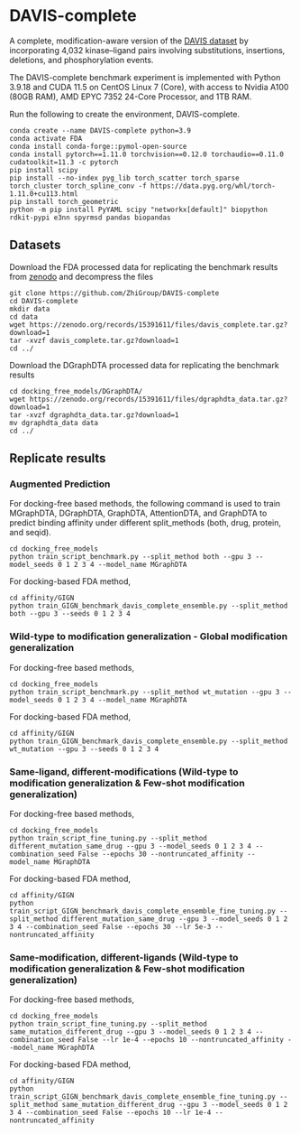 # DAVIS-complete
A complete, modification-aware version of the [DAVIS dataset](https://www.nature.com/articles/nbt.1990)
by incorporating 4,032 kinase–ligand pairs involving substitutions, insertions, deletions, and phosphorylation events.

The DAVIS-complete benchmark experiment is implemented with Python 3.9.18 and CUDA 11.5 on CentOS Linux 7 (Core), with access to Nvidia A100 (80GB RAM), AMD EPYC 7352 24-Core Processor, and 1TB RAM. 

Run the following to create the environment, DAVIS-complete.

```
conda create --name DAVIS-complete python=3.9
conda activate FDA
conda install conda-forge::pymol-open-source
conda install pytorch==1.11.0 torchvision==0.12.0 torchaudio==0.11.0 cudatoolkit=11.3 -c pytorch
pip install scipy
pip install --no-index pyg_lib torch_scatter torch_sparse torch_cluster torch_spline_conv -f https://data.pyg.org/whl/torch-1.11.0+cu113.html
pip install torch_geometric
python -m pip install PyYAML scipy "networkx[default]" biopython rdkit-pypi e3nn spyrmsd pandas biopandas
```
## Datasets
Download the FDA processed data for replicating the benchmark results from [zenodo](https://zenodo.org/records/15391611) and decompress the files

```
git clone https://github.com/ZhiGroup/DAVIS-complete
cd DAVIS-complete
mkdir data
cd data
wget https://zenodo.org/records/15391611/files/davis_complete.tar.gz?download=1
tar -xvzf davis_complete.tar.gz?download=1
cd ../
```
Download the DGraphDTA processed data for replicating the benchmark results
```
cd docking_free_models/DGraphDTA/
wget https://zenodo.org/records/15391611/files/dgraphdta_data.tar.gz?download=1
tar -xvzf dgraphdta_data.tar.gz?download=1
mv dgraphdta_data data
cd ../ 
```

 
## Replicate results
### Augmented Prediction
For docking-free based methods, the following command is used to train MGraphDTA, DGraphDTA, GraphDTA, AttentionDTA, and GraphDTA to predict binding affinity under different split_methods (both, drug, protein, and seqid).
```
cd docking_free_models
python train_script_benchmark.py --split_method both --gpu 3 --model_seeds 0 1 2 3 4 --model_name MGraphDTA
```
For docking-based FDA method, 
```
cd affinity/GIGN
python train_GIGN_benchmark_davis_complete_ensemble.py --split_method both --gpu 3 --seeds 0 1 2 3 4
```
### Wild-type to modification generalization - Global modification generalization
For docking-free based methods, 
```
cd docking_free_models
python train_script_benchmark.py --split_method wt_mutation --gpu 3 --model_seeds 0 1 2 3 4 --model_name MGraphDTA
```
For docking-based FDA method, 
```
cd affinity/GIGN
python train_GIGN_benchmark_davis_complete_ensemble.py --split_method wt_mutation --gpu 3 --seeds 0 1 2 3 4
```
### Same-ligand, different-modifications (Wild-type to modification generalization & Few-shot modification generalization)
For docking-free based methods, 
```
cd docking_free_models
python train_script_fine_tuning.py --split_method different_mutation_same_drug --gpu 3 --model_seeds 0 1 2 3 4 --combination_seed False --epochs 30 --nontruncated_affinity --model_name MGraphDTA 
```
For docking-based FDA method, 
```
cd affinity/GIGN
python train_script_GIGN_benchmark_davis_complete_ensemble_fine_tuning.py --split_method different_mutation_same_drug --gpu 3 --model_seeds 0 1 2 3 4 --combination_seed False --epochs 30 --lr 5e-3 --nontruncated_affinity
```
### Same-modification, different-ligands (Wild-type to modification generalization & Few-shot modification generalization)
For docking-free based methods, 
```
cd docking_free_models
python train_script_fine_tuning.py --split_method same_mutation_different_drug --gpu 3 --model_seeds 0 1 2 3 4 --combination_seed False --lr 1e-4 --epochs 10 --nontruncated_affinity --model_name MGraphDTA 
```
For docking-based FDA method, 
```
cd affinity/GIGN
python train_script_GIGN_benchmark_davis_complete_ensemble_fine_tuning.py --split_method same_mutation_different_drug --gpu 3 --model_seeds 0 1 2 3 4 --combination_seed False --epochs 10 --lr 1e-4 --nontruncated_affinity
```


